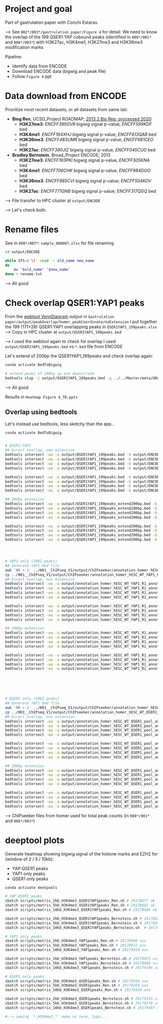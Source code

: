 # Project and goal

Part of gastrulation paper with Conchi Estaras.

--> See `002*/003*/gastrulation paper/Figure 4` for detail: We need to know the overlap of the 199 QSER1:YAP cobound peaks (identified in `008*/001*` and `008*/003*`) with H3K27ac, H3K4me1, H3K27me3 and H3K36me3 modification marks

Pipeline:
- Identify data from ENCODE
- Download ENCODE data (bigwig and peak file)
- Follow `Figure 4` ppt

# Data download from ENCODE

Prioritize most recent datasets, or all datasets from same lab:
- **Bing Ren**, UCSD_Project ROADMAP; [2013 2 Bio Rep; processed 2020](https://www.encodeproject.org/experiments/ENCSR928HYM/):
    - **H3K27me3**: *ENCFF395GVR* bigwig signal p-value; *ENCFF599KDF* bed
    - **H3K4me1**:  *ENCFF164XHJ* bigwig signal p-value; *ENCFF613QAB* bed
    - **H3K36me3**: *ENCFF483UMR* bigwig signal p-value; *ENCFF681CEO* bed
    - **H3K27ac**:  *ENCFF390JIZ* bigwig signal p-value; *ENCFF045CUG* bed
- **Bradley Bernstein**, Broad_Project ENCODE; 2013
    - **H3K27me3**: *ENCFF193PKI* bigwig signal p-value; *ENCFF305KNA* bed
    - **H3K4me1**:  *ENCFF706CHK* bigwig signal p-value; *ENCFF984DGO* bed
    - **H3K36me3**: *ENCFF985CVI* bigwig signal p-value; *ENCFF504KOV* bed
    - **H3K27ac**:  *ENCFF771GNB* bigwig signal p-value; *ENCFF317QGQ* bed


--> File transfer to HPC cluster at `output/ENCODE`

--> Let's check both.


# Rename files

See in `008*/007*`: `sample_008007.xlsx` for file renaming


```bash
cd output/ENCODE

while IFS=$'\t' read -r old_name new_name
do
    mv "$old_name" "$new_name"
done < rename.txt
```

--> All good 


# Check overlap QSER1:YAP1 peaks


From the [webtool VennDiagram](https://www.bioinformatics.com.cn/plot_basic_genomic_regions_overlap_venn_diagram_026_en) output in `Gastrulation paper/output/peakOverlap/homer_peakCoordinate/noExtension` I put together the 199 (171+28) QSER1:YAP1 overlapping peaks in `QSER1YAP1_199peaks.xlsx` --> Copy in HPC cluster at `output/QSER1YAP1_199peaks.bed`


--> I used the webtool again to check for overlap I used  `output/QSER1YAP1_199peaks.bed` vs `*.bed` file from ENCODE

Let's extend of 200bp the QSER1YAP1_199peaks and check overlap again:

```bash
conda activate BedToBigwig

# extend peaks of 200bp up and downstream
bedtools slop -i output/QSER1YAP1_199peaks.bed -g ../../Master/meta/GRCh38_chrom_sizes.tab -b 200 >  output/QSER1YAP1_199peaks_extend200bp.bed
```

--> All good



Results in `Heatmap Figure 4_TR.pptx`

## Overlap using bedtools


Let's instead use bedtools, less sketchy than the app...


```bash
conda activate BedToBigwig


# QSER1:YAP1
## Direct overlap, non extension
bedtools intersect -wa -a output/QSER1YAP1_199peaks.bed -b output/ENCODE/Ren_H3K27ac.bed | uniq | wc -l # 153
bedtools intersect -wa -a output/QSER1YAP1_199peaks.bed -b output/ENCODE/Ren_H3K4me1.bed | uniq | wc -l # 96
bedtools intersect -wa -a output/QSER1YAP1_199peaks.bed -b output/ENCODE/Ren_H3K27me3.bed | uniq | wc -l # 10
bedtools intersect -wa -a output/QSER1YAP1_199peaks.bed -b output/ENCODE/Ren_H3K36me3.bed | uniq | wc -l # 1

bedtools intersect -wa -a output/QSER1YAP1_199peaks.bed -b output/ENCODE/Bernstein_H3K27ac.bed | uniq | wc -l # 115
bedtools intersect -wa -a output/QSER1YAP1_199peaks.bed -b output/ENCODE/Bernstein_H3K4me1.bed | uniq | wc -l # 111
bedtools intersect -wa -a output/QSER1YAP1_199peaks.bed -b output/ENCODE/Bernstein_H3K27me3.bed | uniq | wc -l # 11
bedtools intersect -wa -a output/QSER1YAP1_199peaks.bed -b output/ENCODE/Bernstein_H3K36me3.bed | uniq | wc -l # 0

## 200bp extension
bedtools intersect -wa -a output/QSER1YAP1_199peaks_extend200bp.bed -b output/ENCODE/Ren_H3K27ac.bed | uniq | wc -l # 167
bedtools intersect -wa -a output/QSER1YAP1_199peaks_extend200bp.bed -b output/ENCODE/Ren_H3K4me1.bed | uniq | wc -l # 138
bedtools intersect -wa -a output/QSER1YAP1_199peaks_extend200bp.bed -b output/ENCODE/Ren_H3K27me3.bed | uniq | wc -l # 13
bedtools intersect -wa -a output/QSER1YAP1_199peaks_extend200bp.bed -b output/ENCODE/Ren_H3K36me3.bed | uniq | wc -l # 4

bedtools intersect -wa -a output/QSER1YAP1_199peaks_extend200bp.bed -b output/ENCODE/Bernstein_H3K27ac.bed | uniq | wc -l # 132
bedtools intersect -wa -a output/QSER1YAP1_199peaks_extend200bp.bed -b output/ENCODE/Bernstein_H3K4me1.bed | uniq | wc -l # 159
bedtools intersect -wa -a output/QSER1YAP1_199peaks_extend200bp.bed -b output/ENCODE/Bernstein_H3K27me3.bed | uniq | wc -l # 18
bedtools intersect -wa -a output/QSER1YAP1_199peaks_extend200bp.bed -b output/ENCODE/Bernstein_H3K36me3.bed | uniq | wc -l # 0




# YAP1 only (3062 peaks)
## Generate YAP1 bed file
awk 'NR > 1' ../001__ChIPseq_V1/output/ChIPseeker/annotation_homer_hESC_WT_YAP1_R1_annot.txt > output/annotation_homer_hESC_WT_YAP1_R1_annot.bed
cp ../001__ChIPseq_V1/output/ChIPseeker/annotation_homer_hESC_WT_YAP1_R1_annot_extend200bp.txt output/annotation_homer_hESC_WT_YAP1_R1_annot_extend200bp.bed
## Direct overlap, non extension
bedtools intersect -wa -a output/annotation_homer_hESC_WT_YAP1_R1_annot.bed -b output/ENCODE/Ren_H3K27ac.bed | uniq | wc -l # 1811
bedtools intersect -wa -a output/annotation_homer_hESC_WT_YAP1_R1_annot.bed -b output/ENCODE/Ren_H3K4me1.bed | uniq | wc -l # 1374
bedtools intersect -wa -a output/annotation_homer_hESC_WT_YAP1_R1_annot.bed -b output/ENCODE/Ren_H3K27me3.bed | uniq | wc -l # 48
bedtools intersect -wa -a output/annotation_homer_hESC_WT_YAP1_R1_annot.bed -b output/ENCODE/Ren_H3K36me3.bed | uniq | wc -l # 54

bedtools intersect -wa -a output/annotation_homer_hESC_WT_YAP1_R1_annot.bed -b output/ENCODE/Bernstein_H3K27ac.bed | uniq | wc -l # 1172
bedtools intersect -wa -a output/annotation_homer_hESC_WT_YAP1_R1_annot.bed -b output/ENCODE/Bernstein_H3K4me1.bed | uniq | wc -l # 1394
bedtools intersect -wa -a output/annotation_homer_hESC_WT_YAP1_R1_annot.bed -b output/ENCODE/Bernstein_H3K27me3.bed | uniq | wc -l # 62
bedtools intersect -wa -a output/annotation_homer_hESC_WT_YAP1_R1_annot.bed -b output/ENCODE/Bernstein_H3K36me3.bed | uniq | wc -l # 5

## 200bp extension
bedtools intersect -wa -a output/annotation_homer_hESC_WT_YAP1_R1_annot_extend200bp.bed -b output/ENCODE/Ren_H3K27ac.bed | uniq | wc -l # 2102
bedtools intersect -wa -a output/annotation_homer_hESC_WT_YAP1_R1_annot_extend200bp.bed -b output/ENCODE/Ren_H3K4me1.bed | uniq | wc -l # 1984
bedtools intersect -wa -a output/annotation_homer_hESC_WT_YAP1_R1_annot_extend200bp.bed -b output/ENCODE/Ren_H3K27me3.bed | uniq | wc -l # 86
bedtools intersect -wa -a output/annotation_homer_hESC_WT_YAP1_R1_annot_extend200bp.bed -b output/ENCODE/Ren_H3K36me3.bed | uniq | wc -l # 92

bedtools intersect -wa -a output/annotation_homer_hESC_WT_YAP1_R1_annot_extend200bp.bed -b output/ENCODE/Bernstein_H3K27ac.bed | uniq | wc -l # 1350
bedtools intersect -wa -a output/annotation_homer_hESC_WT_YAP1_R1_annot_extend200bp.bed -b output/ENCODE/Bernstein_H3K4me1.bed | uniq | wc -l # 1900
bedtools intersect -wa -a output/annotation_homer_hESC_WT_YAP1_R1_annot_extend200bp.bed -b output/ENCODE/Bernstein_H3K27me3.bed | uniq | wc -l # 95
bedtools intersect -wa -a output/annotation_homer_hESC_WT_YAP1_R1_annot_extend200bp.bed -b output/ENCODE/Bernstein_H3K36me3.bed | uniq | wc -l # 9






# QSER1 only (3062 peaks)
## Generate YAP1 bed file
awk 'NR > 1' ../001__ChIPseq_V1/output/ChIPseeker/annotation_homer_hESC_WT_QSER1_pool_annot.txt > output/annotation_homer_hESC_WT_QSER1_pool_annot.bed # 12461
cp ../001__ChIPseq_V1/output/ChIPseeker/annotation_homer_hESC_WT_QSER1_pool_annot_extend200bp.txt output/annotation_homer_hESC_WT_QSER1_pool_annot_extend200bp.bed
## Direct overlap, non extension
bedtools intersect -wa -a output/annotation_homer_hESC_WT_QSER1_pool_annot.bed -b output/ENCODE/Ren_H3K27ac.bed | uniq | wc -l # 4862
bedtools intersect -wa -a output/annotation_homer_hESC_WT_QSER1_pool_annot.bed -b output/ENCODE/Ren_H3K4me1.bed | uniq | wc -l # 3367
bedtools intersect -wa -a output/annotation_homer_hESC_WT_QSER1_pool_annot.bed -b output/ENCODE/Ren_H3K27me3.bed | uniq | wc -l # 1563
bedtools intersect -wa -a output/annotation_homer_hESC_WT_QSER1_pool_annot.bed -b output/ENCODE/Ren_H3K36me3.bed | uniq | wc -l # 58

bedtools intersect -wa -a output/annotation_homer_hESC_WT_QSER1_pool_annot.bed -b output/ENCODE/Bernstein_H3K27ac.bed | uniq | wc -l # 3618
bedtools intersect -wa -a output/annotation_homer_hESC_WT_QSER1_pool_annot.bed -b output/ENCODE/Bernstein_H3K4me1.bed | uniq | wc -l # 4027
bedtools intersect -wa -a output/annotation_homer_hESC_WT_QSER1_pool_annot.bed -b output/ENCODE/Bernstein_H3K27me3.bed | uniq | wc -l # 2229
bedtools intersect -wa -a output/annotation_homer_hESC_WT_QSER1_pool_annot.bed -b output/ENCODE/Bernstein_H3K36me3.bed | uniq | wc -l # 14

## 200bp extension
bedtools intersect -wa -a output/annotation_homer_hESC_WT_QSER1_pool_annot_extend200bp.bed -b output/ENCODE/Ren_H3K27ac.bed | uniq | wc -l # 5746
bedtools intersect -wa -a output/annotation_homer_hESC_WT_QSER1_pool_annot_extend200bp.bed -b output/ENCODE/Ren_H3K4me1.bed | uniq | wc -l # 4726
bedtools intersect -wa -a output/annotation_homer_hESC_WT_QSER1_pool_annot_extend200bp.bed -b output/ENCODE/Ren_H3K27me3.bed | uniq | wc -l # 2182
bedtools intersect -wa -a output/annotation_homer_hESC_WT_QSER1_pool_annot_extend200bp.bed -b output/ENCODE/Ren_H3K36me3.bed | uniq | wc -l # 120

bedtools intersect -wa -a output/annotation_homer_hESC_WT_QSER1_pool_annot_extend200bp.bed -b output/ENCODE/Bernstein_H3K27ac.bed | uniq | wc -l # 4230
bedtools intersect -wa -a output/annotation_homer_hESC_WT_QSER1_pool_annot_extend200bp.bed -b output/ENCODE/Bernstein_H3K4me1.bed | uniq | wc -l # 5607
bedtools intersect -wa -a output/annotation_homer_hESC_WT_QSER1_pool_annot_extend200bp.bed -b output/ENCODE/Bernstein_H3K27me3.bed | uniq | wc -l # 2797
bedtools intersect -wa -a output/annotation_homer_hESC_WT_QSER1_pool_annot_extend200bp.bed -b output/ENCODE/Bernstein_H3K36me3.bed | uniq | wc -l # 33


```




--> ChIPseeker files from homer used for total peak counts (in `008*/001*` and `008*/003*`)



# deeptool plots


Generate heatmap showing bigwig signal of the histone marks and EZH2 for (window of 2 / 5 / 10kb):
- YAP:QSER1 peaks
- YAP1 only peaks
- QSER1 only peaks


```bash
conda activate deetpools

# YAP:QSER1 peaks
sbatch scripts/matrix_2kb_H3K4me3_QSER1YAP1peaks_Ren.sh # 29178677 ok
sbatch scripts/matrix_5kb_H3K4me3_QSER1YAP1peaks_Ren.sh # 29178682 ok
sbatch scripts/matrix_10kb_H3K4me3_QSER1YAP1peaks_Ren.sh # 29178686 ok

sbatch scripts/matrix_2kb_H3K4me3_QSER1YAP1peaks_Bernstein.sh # 29178826 xxx
sbatch scripts/matrix_5kb_H3K4me3_QSER1YAP1peaks_Bernstein.sh # 29178852 xxx
sbatch scripts/matrix_10kb_H3K4me3_QSER1YAP1peaks_Bernstein.sh  # 29178862 xxx

# YAP1 only peaks
sbatch scripts/matrix_2kb_H3K4me3_YAP1peaks_Ren.sh # 29178940 xxx
sbatch scripts/matrix_5kb_H3K4me3_YAP1peaks_Ren.sh # 29178972 xxx
sbatch scripts/matrix_10kb_H3K4me3_YAP1peaks_Ren.sh # 29179019 xxx

sbatch scripts/matrix_2kb_H3K4me3_YAP1peaks_Bernstein.sh # 29179075 xxx
sbatch scripts/matrix_5kb_H3K4me3_YAP1peaks_Bernstein.sh # 29179088 xxx
sbatch scripts/matrix_10kb_H3K4me3_YAP1peaks_Bernstein.sh # 29179106 xxx

# QSER1 only peaks
sbatch scripts/matrix_2kb_H3K4me3_QSER1peaks_Ren.sh # 29179264 xxx
sbatch scripts/matrix_5kb_H3K4me3_QSER1peaks_Ren.sh # 29179285 xxx
sbatch scripts/matrix_10kb_H3K4me3_QSER1peaks_Ren.sh # 29179334 xxx

sbatch scripts/matrix_2kb_H3K4me3_QSER1peaks_Bernstein.sh # 29179355 xxx
sbatch scripts/matrix_5kb_H3K4me3_QSER1peaks_Bernstein.sh # 29179370 xxx
sbatch scripts/matrix_10kb_H3K4me3_QSER1peaks_Bernstein.sh # 29179387 xxx

#--> naming `*_H3K4me3_*` make no sene, typo...

```






